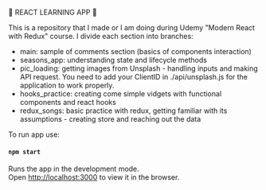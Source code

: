 :construction: REACT LEARNING APP :construction:

This is a repository that I made or I am doing during Udemy "Modern React with Redux" course.
I divide each section into branches:

- main: sample of comments section (basics of components interaction)
- seasons_app: understanding state and lifecycle methods
- pic_loading: getting images from Unsplash - handling inputs and making API request. You need to add your ClientID in ./api/unsplash.js for the application to work properly.
- hooks_practice: creating come simple vidgets with functional components and react hooks
- redux_songs: basic practice with redux, getting familiar with its assumptions - creating store and reaching out the data

To run app use:

#### `npm start`

Runs the app in the development mode.\
Open [http://localhost:3000](http://localhost:3000) to view it in the browser.
